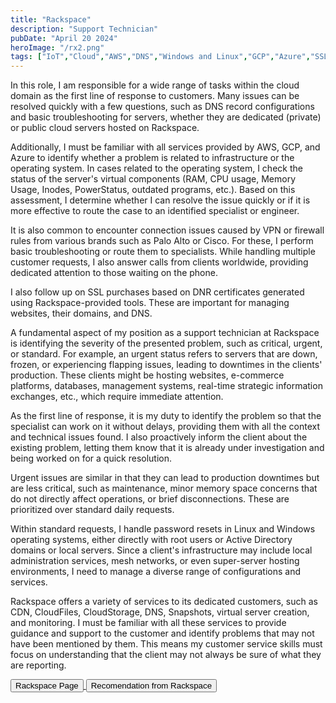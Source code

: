 ```yaml
---
title: "Rackspace"
description: "Support Technician"
pubDate: "April 20 2024"
heroImage: "/rx2.png"
tags: ["IoT","Cloud","AWS","DNS","Windows and Linux","GCP","Azure","SSL"]
---
```


In this role, I am responsible for a wide range of tasks within the cloud domain as the first line of response to customers. Many issues can be resolved quickly with a few questions, such as DNS record configurations and basic troubleshooting for servers, whether they are dedicated (private) or public cloud servers hosted on Rackspace.

Additionally, I must be familiar with all services provided by AWS, GCP, and Azure to identify whether a problem is related to infrastructure or the operating system. In cases related to the operating system, I check the status of the server's virtual components (RAM, CPU usage, Memory Usage, Inodes, PowerStatus, outdated programs, etc.). Based on this assessment, I determine whether I can resolve the issue quickly or if it is more effective to route the case to an identified specialist or engineer.

It is also common to encounter connection issues caused by VPN or firewall rules from various brands such as Palo Alto or Cisco. For these, I perform basic troubleshooting or route them to specialists. While handling multiple customer requests, I also answer calls from clients worldwide, providing dedicated attention to those waiting on the phone.

I also follow up on SSL purchases based on DNR certificates generated using Rackspace-provided tools. These are important for managing websites, their domains, and DNS.

A fundamental aspect of my position as a support technician at Rackspace is identifying the severity of the presented problem, such as critical, urgent, or standard. For example, an urgent status refers to servers that are down, frozen, or experiencing flapping issues, leading to downtimes in the clients' production. These clients might be hosting websites, e-commerce platforms, databases, management systems, real-time strategic information exchanges, etc., which require immediate attention.

As the first line of response, it is my duty to identify the problem so that the specialist can work on it without delays, providing them with all the context and technical issues found. I also proactively inform the client about the existing problem, letting them know that it is already under investigation and being worked on for a quick resolution.

Urgent issues are similar in that they can lead to production downtimes but are less critical, such as maintenance, minor memory space concerns that do not directly affect operations, or brief disconnections. These are prioritized over standard daily requests.

Within standard requests, I handle password resets in Linux and Windows operating systems, either directly with root users or Active Directory domains or local servers. Since a client's infrastructure may include local administration services, mesh networks, or even super-server hosting environments, I need to manage a diverse range of configurations and services.

Rackspace offers a variety of services to its dedicated customers, such as CDN, CloudFiles, CloudStorage, DNS, Snapshots, virtual server creation, and monitoring. I must be familiar with all these services to provide guidance and support to the customer and identify problems that may not have been mentioned by them. This means my customer service skills must focus on understanding that the client may not always be sure of what they are reporting.

<div class="flex justify-around">               
    <a href="https://www.rackspace.com/es-mx" target="_blank">
        <button class="rounded-xl border-2 border-red-500 px-5 py-3 text-base mb-3 font-medium text-red-500 transition duration-200 hover:bg-red-600/5 active:bg-red-700/5">
            Rackspace Page
        </button> 
    </a> 
    <a href="/recom_rax.jpeg" target="_blank">
        <button class="rounded-xl border-2 border-red-500 px-5 py-3 text-base mb-3 font-medium text-red-500 transition duration-200 hover:bg-red-600/5 active:bg-red-700/5">
            Recomendation from Rackspace   
        </button>    
    </a>                      
 </div>